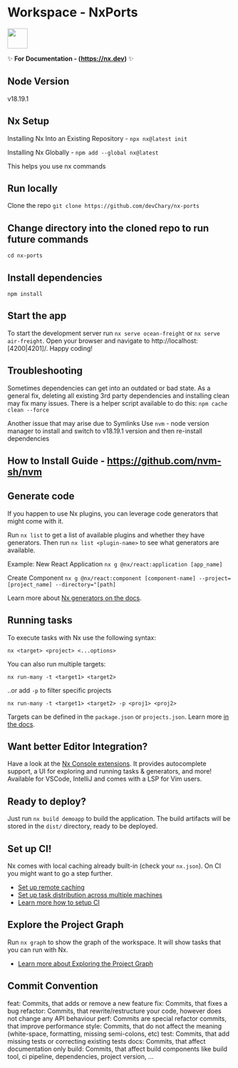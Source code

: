 # Workspace - NxPorts

<a alt="Nx logo" href="https://nx.dev" target="_blank" rel="noreferrer"><img src="https://raw.githubusercontent.com/nrwl/nx/master/images/nx-logo.png" width="45"></a>

✨ **For Documentation - (https://nx.dev)** ✨

## Node Version

v18.19.1

## Nx Setup

Installing Nx Into an Existing Repository - `npx nx@latest init`

Installing Nx Globally - `npm add --global nx@latest`

This helps you use nx commands

## Run locally

Clone the repo
`git clone https://github.com/devChary/nx-ports`

## Change directory into the cloned repo to run future commands

`cd nx-ports`

## Install dependencies

`npm install`

## Start the app

To start the development server run `nx serve ocean-freight` or `nx serve air-freight`. Open your browser and navigate to http://localhost:[4200|4201]/. Happy coding!

## Troubleshooting

Sometimes dependencies can get into an outdated or bad state. As a general fix, deleting all existing 3rd party dependencies and installing clean may fix many issues. There is a helper script available to do this:
`npm cache clean --force`

Another issue that may arise due to Symlinks
Use `nvm` - node version manager to install and switch to v18.19.1 version and then re-install dependencies

## How to Install Guide - https://github.com/nvm-sh/nvm

## Generate code

If you happen to use Nx plugins, you can leverage code generators that might come with it.

Run `nx list` to get a list of available plugins and whether they have generators. Then run `nx list <plugin-name>` to see what generators are available.

Example:
New React Application
`nx g @nx/react:application [app_name]`

Create Component
`nx g @nx/react:component [component-name] --project=[project_name] --directory="[path]`

Learn more about [Nx generators on the docs](https://nx.dev/features/generate-code).

## Running tasks

To execute tasks with Nx use the following syntax:

```
nx <target> <project> <...options>
```

You can also run multiple targets:

```
nx run-many -t <target1> <target2>
```

..or add `-p` to filter specific projects

```
nx run-many -t <target1> <target2> -p <proj1> <proj2>
```

Targets can be defined in the `package.json` or `projects.json`. Learn more [in the docs](https://nx.dev/features/run-tasks).

## Want better Editor Integration?

Have a look at the [Nx Console extensions](https://nx.dev/nx-console). It provides autocomplete support, a UI for exploring and running tasks & generators, and more! Available for VSCode, IntelliJ and comes with a LSP for Vim users.

## Ready to deploy?

Just run `nx build demoapp` to build the application. The build artifacts will be stored in the `dist/` directory, ready to be deployed.

## Set up CI!

Nx comes with local caching already built-in (check your `nx.json`). On CI you might want to go a step further.

- [Set up remote caching](https://nx.dev/features/share-your-cache)
- [Set up task distribution across multiple machines](https://nx.dev/nx-cloud/features/distribute-task-execution)
- [Learn more how to setup CI](https://nx.dev/recipes/ci)

## Explore the Project Graph

Run `nx graph` to show the graph of the workspace.
It will show tasks that you can run with Nx.

- [Learn more about Exploring the Project Graph](https://nx.dev/core-features/explore-graph)

## Commit Convention

feat: Commits, that adds or remove a new feature
fix: Commits, that fixes a bug
refactor: Commits, that rewrite/restructure your code, however does not change any API behaviour
perf: Commits are special refactor commits, that improve performance
style: Commits, that do not affect the meaning (white-space, formatting, missing semi-colons, etc)
test: Commits, that add missing tests or correcting existing tests
docs: Commits, that affect documentation only
build: Commits, that affect build components like build tool, ci pipeline, dependencies, project version, ...
